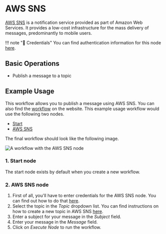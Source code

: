 # AWS SNS

[AWS SNS](https://aws.amazon.com/sns/) is a notification service provided as part of Amazon Web Services. It provides a low-cost infrastructure for the mass delivery of messages, predominantly to mobile users.

!!! note "🔑 Credentials"
    You can find authentication information for this node [here](/workflow/integrations/credentials/aws/).


## Basic Operations

* Publish a message to a topic

## Example Usage

This workflow allows you to publish a message using AWS SNS. You can also find the [workflow](https://n8n.io/workflows/501) on the website. This example usage workflow would use the following two nodes.
- [Start](/workflow/integrations/core-nodes/workflow-nodes-base.start/)
- [AWS SNS]()

The final workflow should look like the following image.

![A workflow with the AWS SNS node](/_images/integrations/nodes/awssns/workflow.png)

### 1. Start node

The start node exists by default when you create a new workflow.

### 2. AWS SNS node

1. First of all, you'll have to enter credentials for the AWS SNS node. You can find out how to do that [here](/workflow/integrations/credentials/aws/).
2. Select the topic in the *Topic* dropdown list. You can find instructions on how to create a new topic in AWS SNS [here](https://docs.aws.amazon.com/sns/latest/dg/sns-tutorial-create-topic.html).
3. Enter a subject for your message in the *Subject* field.
4. Enter your message in the *Message* field.
5. Click on *Execute Node* to run the workflow.
